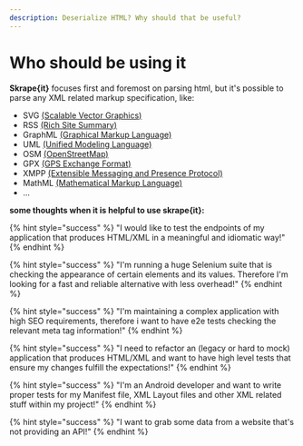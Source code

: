 ```yaml
---
description: Deserialize HTML? Why should that be useful?
---
```


# Who should be using it



**Skrape{it}** focuses first and foremost on parsing html, but it's possible to parse any XML related markup specification, like:

* SVG [\(Scalable Vector Graphics\)](https://en.wikipedia.org/wiki/Scalable_Vector_Graphics)
* RSS [\(Rich Site Summary\)](https://en.wikipedia.org/wiki/RSS)
* GraphML [\(Graphical Markup Language\)](https://en.wikipedia.org/wiki/GraphML)
* UML [\(Unified Modeling Language\)](https://en.wikipedia.org/wiki/Unified_Modeling_Language)
* OSM [\(OpenStreetMap\)](https://en.wikipedia.org/wiki/OpenStreetMap)
* GPX [\(GPS Exchange Format\)](https://en.wikipedia.org/wiki/GPS_Exchange_Format)
* XMPP [\(Extensible Messaging and Presence Protocol\)](https://en.wikipedia.org/wiki/XMPP)
* MathML [\(Mathematical Markup Language\)](https://en.wikipedia.org/wiki/MathML)
* ...

**some thoughts when it is helpful to use skrape{it}:**

{% hint style="success" %}
"I would like to test the endpoints of my application that produces HTML/XML in a meaningful and idiomatic way!"
{% endhint %}

{% hint style="success" %}
"I'm running a huge Selenium suite that is checking the appearance of certain elements and its values. Therefore I'm looking for a fast and reliable alternative with less overhead!"
{% endhint %}

{% hint style="success" %}
"I'm maintaining a complex application with high SEO requirements, therefore i want to have e2e tests checking the relevant meta tag information!"
{% endhint %}

{% hint style="success" %}
"I need to refactor an \(legacy or hard to mock\) application that produces HTML/XML and want to have high level tests that ensure my changes fulfill the expectations!"
{% endhint %}

{% hint style="success" %}
"I'm an Android developer and want to write proper tests for my Manifest file, XML Layout files and other XML related stuff within my project!"
{% endhint %}

{% hint style="success" %}
"I want to grab some data from a website that's not providing an API!"
{% endhint %}

